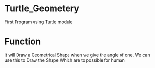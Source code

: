 # Turtle_Geometery
First Program using Turtle module

# Function
It will Draw a Geometrical Shape when we give the angle of one. 
We can use this to Draw the Shape Which are to possible for human
